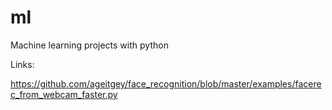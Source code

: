 # ml
Machine learning projects with python

Links:

https://github.com/ageitgey/face_recognition/blob/master/examples/facerec_from_webcam_faster.py
